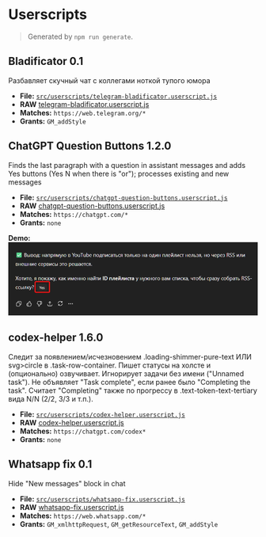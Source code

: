 # Userscripts

> Generated by `npm run generate`.

## Bladificator 0.1

Разбавляет скучный чат с коллегами ноткой тупого юмора

- **File:** [`src/userscripts/telegram-bladificator.userscript.js`](../../src/userscripts/telegram-bladificator.userscript.js)
- **RAW** [telegram-bladificator.userscript.js](https://raw.githubusercontent.com/popstas/userscripts/refs/heads/master/src/userscripts/telegram-bladificator.userscript.js)
- **Matches:** `https://web.telegram.org/*`
- **Grants:** `GM_addStyle`


## ChatGPT Question Buttons 1.2.0

Finds the last paragraph with a question in assistant messages and adds Yes buttons (Yes N when there is "or"); processes existing and new messages

- **File:** [`src/userscripts/chatgpt-question-buttons.userscript.js`](../../src/userscripts/chatgpt-question-buttons.userscript.js)
- **RAW** [chatgpt-question-buttons.userscript.js](https://raw.githubusercontent.com/popstas/userscripts/refs/heads/master/src/userscripts/chatgpt-question-buttons.userscript.js)
- **Matches:** `https://chatgpt.com/*`
- **Grants:** `none`

**Demo:**
![chatgpt-question-buttons.png](../../assets/demo/chatgpt-question-buttons.png)

## codex-helper 1.6.0

Следит за появлением/исчезновением .loading-shimmer-pure-text ИЛИ svg>circle в .task-row-container. Пишет статусы на холсте и (опционально) озвучивает. Игнорирует задачи без имени ("Unnamed task"). Не объявляет "Task complete", если ранее было "Completing the task". Считает "Completing" также по прогрессу в .text-token-text-tertiary вида N/N (2/2, 3/3 и т.п.).

- **File:** [`src/userscripts/codex-helper.userscript.js`](../../src/userscripts/codex-helper.userscript.js)
- **RAW** [codex-helper.userscript.js](https://raw.githubusercontent.com/popstas/userscripts/refs/heads/master/src/userscripts/codex-helper.userscript.js)
- **Matches:** `https://chatgpt.com/codex*`
- **Grants:** `none`


## Whatsapp fix 0.1

Hide "New messages" block in chat

- **File:** [`src/userscripts/whatsapp-fix.userscript.js`](../../src/userscripts/whatsapp-fix.userscript.js)
- **RAW** [whatsapp-fix.userscript.js](https://raw.githubusercontent.com/popstas/userscripts/refs/heads/master/src/userscripts/whatsapp-fix.userscript.js)
- **Matches:** `https://web.whatsapp.com/*`
- **Grants:** `GM_xmlhttpRequest`, `GM_getResourceText`, `GM_addStyle`



